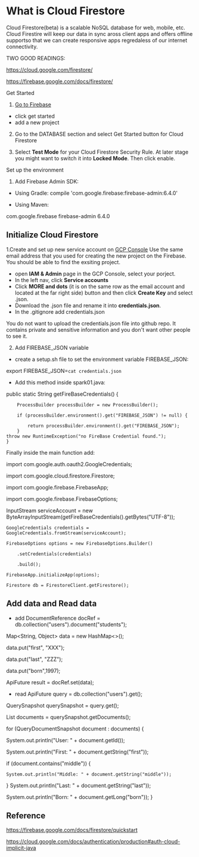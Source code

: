 # What is Cloud Firestore

Cloud Firestore(beta) is a scalable NoSQL database for web, mobile, etc. Cloud Firestire will keep our data in sync aross client apps and offers offline supportso that we can create responsive apps regredaless of our internet connectivity.

TWO GOOD READINGS:

https://cloud.google.com/firestore/

https://firebase.google.com/docs/firestore/


Get Started 

1. [Go to Firebase](https://firebase.google.com/)
* click get started
* add a new project

2. Go to the DATABASE section and select Get Started button for Cloud Firestore

3. Select **Test Mode** for your Cloud Firestore Security Rule. At later stage you might want to switch it into **Locked Mode**. Then click enable.


Set up the environment

1. Add Firebase Admin SDK:

* Using Gradle: 
compile 'com.google.firebase:firebase-admin:6.4.0'

* Using Maven: 
<dependency>
  <groupId>com.google.firebase</groupId>
  <artifactId>firebase-admin</artifactId>
  <version>6.4.0</version>
</dependency>


## Initialize Cloud Firestore
1.Create and set up new service account on [GCP Console](https://console.cloud.google.com/)
Use the same email address that you used for creating the new project on the Firebase. You should be able to find the exsiting project.

* open **IAM & Admin** page in the GCP Console, select your porject.
* In the left nav, click **Service accounts**
* Click **MORE and dots** (it is on the same row as the email account and located at the far right side) button and then click **Create Key** and select .json. 
* Download the .json file and rename it into **credentials.json**. 
* In the .gitignore add credentials.json

You do not want to upload the credentials.json file into github repo.
It contains private and sensitive information and you don't want other people to see it. 

2. Add FIREBASE_JSON variable

* create a setup.sh file to set the environment variable FIREBASE_JSON:

export FIREBASE_JSON=`cat credentials.json`


* Add this method inside spark01.java:  

public static String getFireBaseCredentials() {

        ProcessBuilder processBuilder = new ProcessBuilder();
	
        if (processBuilder.environment().get("FIREBASE_JSON") != null) {
	
            return processBuilder.environment().get("FIREBASE_JSON");
        }
	throw new RuntimeException("no FireBase Credential found.");
    }

Finally inside the main function add:

import com.google.auth.oauth2.GoogleCredentials;

import com.google.cloud.firestore.Firestore;

import com.google.firebase.FirebaseApp;

import com.google.firebase.FirebaseOptions;

InputStream serviceAccount = new ByteArrayInputStream(getFireBaseCredentials().getBytes("UTF-8"));

	GoogleCredentials credentials = GoogleCredentials.fromStream(serviceAccount);
	
	FirebaseOptions options = new FirebaseOptions.Builder()
	
    	.setCredentials(credentials)
	
    	.build();
	
	FirebaseApp.initializeApp(options);

	Firestore db = FirestoreClient.getFirestore();

## Add data and Read data
* add
DocumentReference docRef = db.collection("users").document("students");

Map<String, Object> data = new HashMap<>();

data.put("first", "XXX");

data.put("last", "ZZZ");

data.put("born",1997);

ApiFuture<WriteResult> result = docRef.set(data);

* read
ApiFuture<QuerySnapshot> query = db.collection("users").get();
	
QuerySnapshot querySnapshot = query.get();

List<QueryDocumentSnapshot> documents = querySnapshot.getDocuments();
	
for (QueryDocumentSnapshot document : documents) {

  System.out.println("User: " + document.getId());
  
  System.out.println("First: " + document.getString("first"));
  
  if (document.contains("middle")) {
  
    System.out.println("Middle: " + document.getString("middle"));
  }
  System.out.println("Last: " + document.getString("last"));
  
  System.out.println("Born: " + document.getLong("born"));
}


## Reference

https://firebase.google.com/docs/firestore/quickstart

https://cloud.google.com/docs/authentication/production#auth-cloud-implicit-java


